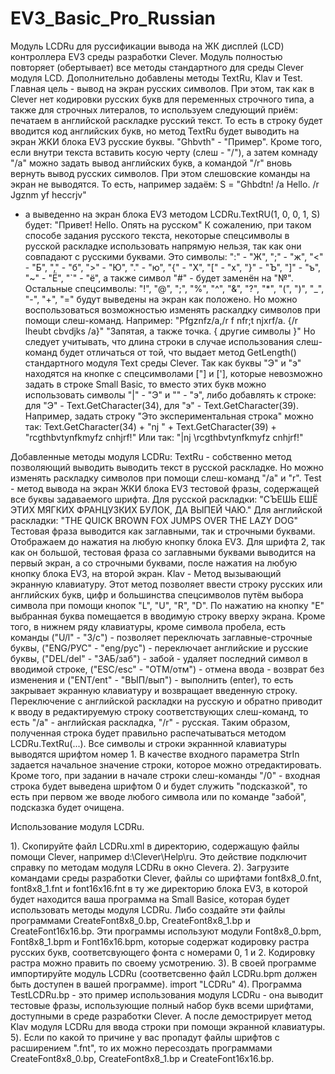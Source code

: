 # EV3_Basic_Pro_Russian
Модуль LCDRu для руссификации вывода на ЖК дисплей (LCD) контроллера EV3 среды разработки Clever.
Модуль полностью повторяет (обертывает) все методы стандартного для среды Clever модуля LCD. Дополнительно добавлены методы TextRu, Klav и Test.
Главная цель - вывод на экран русских символов. При этом, так как в Clever нет кодировки русских букв для переменных строчного типа, а также для строчных литералов, то используем следующий приём: печатаем в английской раскладке русский текст. То есть в строку будет вводится код английских букв, но метод TextRu будет выводить на экран ЖКИ блока EV3 русские буквы.
			"Ghbvth" - "Пример".
Кроме того, если внутри текста вставить косую черту (слеш - "/"), а затем комнаду "/a" можно задать	вывод английских букв, а командой "/r" вновь вернуть вывод русских символов. При этом слешовские команды на экран не выводятся. То есть, например задаём:
		S = "Ghbdtn! /a Hello. /r Jgznm yf heccrjv"
- а выведенно на экран блока EV3 методом LCDRu.TextRU(1, 0, 0, 1, S) будет:
			"Привет! Hello. Опять на русском"
К сожалению, при таком способе задания русского текста, некоторые спецсимволы в русской раскладке использовать напрямую нельзя, так как они совпадают с русскими буквами. Это символы:
			":" - "Ж", ";" - "ж", "<" - "Б", "," - "б", ">" - "Ю", "." - "ю", "{" - "Х", "[" - "х", "}" - "Ъ", "]" - "ъ", "~" - "Ё", "`" - "ё", а также символ "#" - будет заменён на "№".
Остальные спецсимволы:
			"!", "@", ";", "%", "^", "&", "?", "*", "(", ")", "_", "-", "+", "="
будут выведены на экран как положено. Но можно воспользоваться возможностью изменять раскалдку символов при помощи слеш-команд.
Например:
			"Pfgznfz/a,/r f nfr;t njxrf/a. {/r lheubt cbvdjks /a}"
			"Запятая, а также точка. { другие символы }"
Но следует учитывать, что длина строки в случае использования слеш-команд будет отличаться от той, что выдает метод GetLength() стандартного модуля Text среды Clever. 
Так как буквы "Э" и "э" находятся на кнопке с спецсимволами ["] и ['], которые невозможно задать в строке Small Basiс, то вместо этих букв можно использовать символы "|" - "Э" и "\" - "э", либо добавлять к строке: для "Э" - Text.GetCharacter(34), для "э" - Text.GetCharacter(39). Например, задать строку "Это экспериментальная строка" можно так:
			Text.GetCharacter(34) + "nj " + Text.GetCharacter(39) + "rcgthbvtynfkmyfz cnhjrf!"
Или так:
			"|nj \rcgthbvtynfkmyfz cnhjrf!"

Добавленные методы модуля LCDRu:
TextRu - собственно метод позволяющий выводить выводить текст в русской раскладке. Но можно изменять раскладку символов при помощи слеш-команд "/a" и "r".
Test   - метод вывода на экран ЖКИ блока EV3 тестовой фразы, содержащей все буквы задаваемого шрифта.
		 Для русской раскладки: "СЪЕШЬ ЕШЁ ЭТИХ МЯГКИХ ФРАНЦУЗКИХ БУЛОК, ДА ВЫПЕЙ ЧАЮ." 
		 Для английской раскладки: "THE QUICK BROWN FOX JUMPS OVER THE LAZY DOG"
		 Тестовая фраза выводится как заглавными, так и строчными буквами. Отображаем до нажатия на любую кнопку блока EV3. Для шрифта 2, так как он большой, тестовая фраза со заглавными буквами выводится на первый экран,
		 а со строчными буквами, после нажатия на любую кнопку блока EV3, на второй экран.
Klav   - Метод вызывающий экранную клавиатуру. Этот метод позволяет ввести строку русских или английских букв, цифр и большинства спецсимволов путём выбора символа при помощи кнопок "L", "U", "R", "D". По нажатию на кнопку "E" выбранная буква помещается в вводимую строку вверху экрана. Кроме того, в нижнем ряду клавиатуры, кроме символа пробела, есть команды ("U/l" - "З/с") - позволяет переключать заглавные-строчные буквы, ("ENG/РУС" - "eng/рус") - переключает английские и русские буквы, ("DEL/del" - "ЗАБ/заб") - забой - удаляет последний символ в вводимой строке,	("ESC/esc" - "ОТМ/отм") - отмена ввода - возврат без изменения и ("ENT/ent" - "ВЫП/вып") - выполнить (enter), то есть закрывает экранную клавиатуру и возвращает введенную строку. Переключение с английской раскладки на русскую и обратно приводит к вводу в редактируемую строку соответствующих слеш-команд, то есть "/a" - английская раскладка, "/r" - русская. Таким образом, полученная строка будет правильно распечатываться методом LCDRu.TextRu(...).
Все символы и строки экраннной клавиатуры выводятся шрифтом номер 1. В качестве входного параметра StrIn задается начальное значение строки, которое можно отредактировать. Кроме того, при задании в начале строки	слеш-команды "/0" - входная строка будет выведена шрифтом 0 и будет служить "подсказкой", то есть при первом же вводе любого символа или по команде "забой", подсказка будет очищена. 			
                      
Использование модуля LCDRu.

1). Скопируйте файл LCDRu.xml в директорию, содержащую файлы помощи Clever, например d:\Clever\Help\ru\. Это действие подключит справку по методам модуля LCDRu в окно Cleverа. 
2). Загрузите командами среды разработки Clever, файлы со шрифтами font8x8_0.fnt, font8x8_1.fnt и font16x16.fnt в ту же директорию блока EV3, в которой будет находится ваша программа на Small Basice, которая будет использовать методы модуля LCDRu. Либо создайте эти файлы программами CreateFont8x8_0.bp, CreateFont8x8_1.bp и CreateFont16x16.bp. Эти программы используют модули Font8x8_0.bpm, Font8x8_1.bpm и Font16x16.bpm, которые содержат кодировку растра русских букв, соответсвующего фонта с номерами 0, 1 и 2. Кодировку растра можно править по своему усмотрению.
3). В своей программе импортируйте модуль LCDRu (соответсвенно файл LCDRu.bpm должен быть доступен в вашей программе).
    import "LCDRu"
4). Программа TestLCDRu.bp - это пример использования модуля LCDRu - она выводит тестовые фразы, использующие полный набор букв всеми шрифтами, доступными в среде разработки Clever. А после демострирует метод Klav модуля LCDRu для ввода строки при помощи экранной клавиатуры. 
5). Если по какой то причине у вас пропадут файлы шрифтов с расширением ".fnt", то их можно пересоздать программами CreateFont8x8_0.bp, CreateFont8x8_1.bp и CreateFont16x16.bp.
